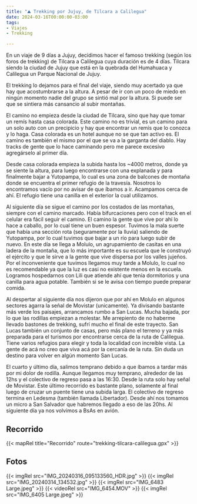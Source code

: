 ```yaml
---
title: "⛰ Trekking por Jujuy, de Tilcara a Calilegua"
date: 2024-03-16T00:00:00-03:00
tags:
- Viajes
- Trekking

---
```


En un viaje de 9 días a Jujuy, decidimos hacer el famoso trekking (según los foros de trekking) de Tilcara a Calilegua cuya duración es de 4 días. Tilcara siendo la ciudad de Jujuy que está en la quebrada del Humahuaca y Calilegua un Parque Nacional de Jujuy.

El trekking lo dejamos para el final del viaje, siendo muy acertado ya que hay que acostumbrarse a la altura. A pesar de ir con un poco de miedo en ningún momento nadie del grupo se sintió mal por la altura. Si puede ser que se sintiera más cansancio al subir montañas.

El camino no empieza desde la ciudad de Tilcara, sino que hay que tomar un remís hasta casa colorada. Este camino no es trivial, es un camino para un solo auto con un precipicio y hay que encontrar un remís que lo conozca y lo haga. Casa colorada es un hotel aunque no se que tan activo es. El camino es también el mismo por el que se va a la garganta del diablo. Hay tracks de gente que lo hace caminando pero me parece excesivo agregárselo al primer día.

Desde casa colorada empieza la subida hasta los ~4000 metros, donde ya se siente la altura, para luego encontrarse con una explanada y para finalmente bajar a Yutopampa, lo cual es una zona de balcones de montaña donde se encuentra el primer refugio de la travesía. Nosotros lo encontramos vacío por no avisar de que íbamos a ir. Acampamos cerca de ahí. El refugio tiene una canilla en el exterior la cual utilizamos.

Al siguiente día se sigue el camino por los costados de las montañas, siempre con el camino marcado. Había bifurcaciones pero con el track en el celular era fácil seguir el camino. El camino la gente que vive por ahí lo hace a caballo, por lo cual tiene un buen espesor. Tuvimos la mala suerte que había una sección rota (seguramente por la lluvia) saliendo de Yutopampa, por lo cual tuvimos que bajar a un río para luego subir de nuevo. En este día se llega a Molulo, un agrupamiento de casitas en una ladera de la montaña, que lo más importante es su escuela que le construyó el ejército y que le sirve a la gente que vive dispersa por los valles jujeños. Por el inconveniente que tuvimos llegamos muy tarde a Molulo, lo cual no es recomendable ya que la luz es casi no existente menos en la escuela. Logramos hospedarnos con Lili que atiende ahí que tenía dormitorios y una canilla para agua potable. También si se le avisa con tiempo puede preparar comida. 

Al despertar al siguiente día nos dijeron que por ahí en Molulo en algunos sectores agarra la señal de Movistar (unicamente). Ya divisando bastante más verde los paisajes, arrancamos rumbo a San Lucas. Mucha bajada, por lo que las rodillas empiezan a molestar. Me arrepiento de no haberme llevado bastones de trekking, sufrí mucho el final de este trayecto. San Lucas también un conjunto de casas, pero más plano el terreno y ya más preparada para el turismos por encontrarse cerca de la ruta de Calilegua. Tiene varios refugios para elegir y toda la localidad con increíble vista. La gente de acá no creo que viva acá por la cercanía de la ruta. Sin duda un destino para volver en algún momento San Lucas.

El cuarto y último día, salimos temprano debido a que íbamos a tardar más por mi dolor de rodilla. Aunque llegamos muy temprano, alrededor de las 12hs y el colectivo de regreso pasa a las 16:30. Desde la ruta solo hay señal de Movistar. Este último recorrido es bastante plano, solamente al final luego de cruzar un puente tiene una subida larga. El colectivo de regreso termina en Ledesma (también llamada Libertador).
Desde ahí nos tomamos un micro a San Salvador que habremos llegado a eso de las 20hs. Al siguiente día ya nos volvimos a BsAs en avión.

## Recorrido

{{< mapRel title="Recorrido" route="trekking-tilcara-calilegua.gpx" >}}

## Fotos

{{< imgRel src="IMG_20240316_095133560_HDR.jpg" >}}
{{< imgRel src="IMG_20240314_134532.jpg" >}}
{{< imgRel src="IMG_6483 Large.jpeg" >}}
{{< videoRel src="IMG_6454.MOV" >}}
{{< imgRel src="IMG_6405 Large.jpeg" >}}

